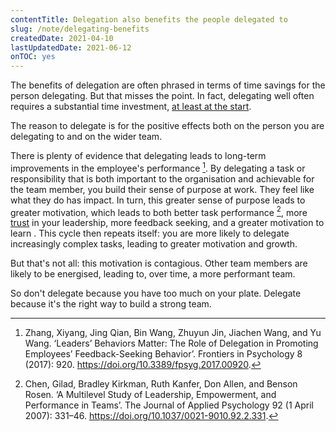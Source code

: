 ```yaml
---
contentTitle: Delegation also benefits the people delegated to
slug: /note/delegating-benefits
createdDate: 2021-04-10
lastUpdatedDate: 2021-06-12
onTOC: yes
---
```


The benefits of delegation are often phrased in terms of time savings for the person delegating. But that misses the point. In fact, delegating well often requires a substantial time investment, [at least at the start](/note/salvaging-delegated-project).

The reason to delegate is for the positive effects both on the person you are delegating to and on the wider team.

There is plenty of evidence that delegating leads to long-term improvements in the employee's performance [^1]. By delegating a task or responsibility that is both important to the organisation and achievable for the team member, you build their sense of purpose at work. They feel like what they do has impact. In turn, this greater sense of purpose leads to greater motivation, which leads to both better task performance [^2], more [trust](/note/what-is-trust) in your leadership, more feedback seeking, and a greater motivation to learn <!--[^3]-->. This cycle then repeats itself: you are more likely to delegate increasingly complex tasks, leading to greater motivation and growth.

But that's not all: this motivation is contagious. Other team members are likely to be energised, leading to, over time, a more performant team<!--[^4]-->.

So don't delegate because you have too much on your plate. Delegate because it's the right way to build a strong team.

[^1]: Zhang, Xiyang, Jing Qian, Bin Wang, Zhuyun Jin, Jiachen Wang, and Yu Wang. ‘Leaders’ Behaviors Matter: The Role of Delegation in Promoting Employees’ Feedback-Seeking Behavior’. Frontiers in Psychology 8 (2017): 920. https://doi.org/10.3389/fpsyg.2017.00920.
[^2]: Chen, Gilad, Bradley Kirkman, Ruth Kanfer, Don Allen, and Benson Rosen. ‘A Multilevel Study of Leadership, Empowerment, and Performance in Teams’. The Journal of Applied Psychology 92 (1 April 2007): 331–46. https://doi.org/10.1037/0021-9010.92.2.331.
<!-- [^3]: Uhl Bien et al 2000? Some citation would be good here -->
<!--[^4]: Bandura 1994?-->
